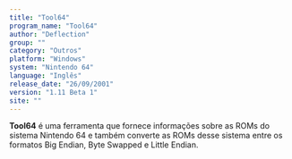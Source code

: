 ```yaml
---
title: "Tool64"
program_name: "Tool64"
author: "Deflection"
group: ""
category: "Outros"
platform: "Windows"
system: "Nintendo 64"
language: "Inglês"
release_date: "26/09/2001"
version: "1.11 Beta 1"
site: ""
---
```

<b>Tool64</b> é uma ferramenta que fornece informações sobre as ROMs do sistema Nintendo 64 e também converte as ROMs desse sistema entre os formatos Big Endian, Byte Swapped e Little Endian.
